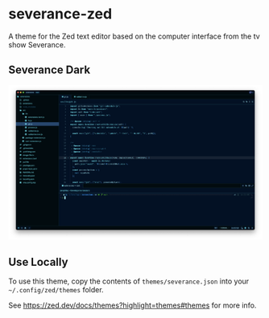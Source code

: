 # severance-zed

A theme for the Zed text editor based on the computer interface from the tv show Severance.

## Severance Dark

![Severance Dark](./screenshots/severance_dark.png)

## Use Locally

To use this theme, copy the contents of `themes/severance.json` into your `~/.config/zed/themes` folder.

See https://zed.dev/docs/themes?highlight=themes#themes for more info.
